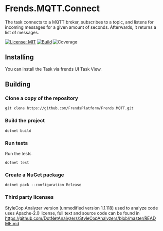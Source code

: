 # Frends.MQTT.Connect
The task connects to a MQTT broker, subscribes to a topic, and listens for incoming messages for a given amount of seconds. Afterwards, it returns a list of messages.

[![License: MIT](https://img.shields.io/badge/License-MIT-green.svg)](https://opensource.org/licenses/MIT)
[![Build](https://github.com/FrendsPlatform/Frends.MQTT/actions/workflows/Connect_build_and_test_on_main.yml/badge.svg)](https://github.com/FrendsPlatform/Frends.MQTT/actions)
![Coverage](https://app-github-custom-badges.azurewebsites.net/Badge?key=FrendsPlatform/Frends.MQTT/Frends.MQTT.Connect|main)

## Installing

You can install the Task via frends UI Task View.

## Building

### Clone a copy of the repository

`git clone https://github.com/FrendsPlatform/Frends.MQTT.git`

### Build the project

`dotnet build`

### Run tests

Run the tests

`dotnet test`

### Create a NuGet package

`dotnet pack --configuration Release`

### Third party licenses

StyleCop.Analyzer version (unmodified version 1.1.118) used to analyze code uses Apache-2.0 license, full text and source code can be found in https://github.com/DotNetAnalyzers/StyleCopAnalyzers/blob/master/README.md
